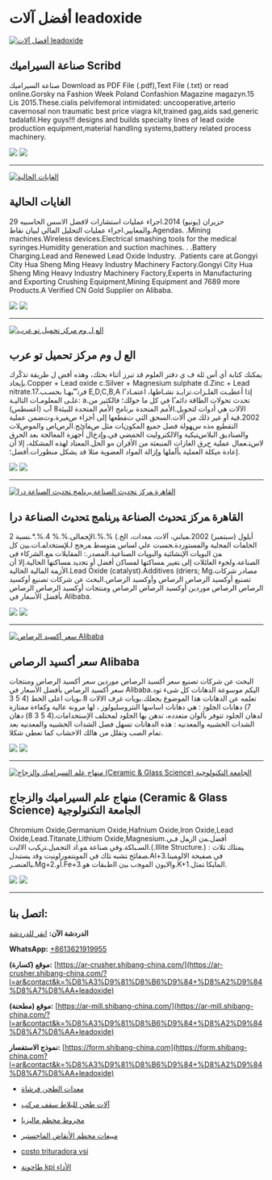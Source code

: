 # أفضل آلات leadoxide

<a href="https://swt.shibang-china.com/?l=ar&img&k=%D8%A3%D9%81%D8%B6%D9%84+%D8%A2%D9%84%D8%A7%D8%AA+leadoxide" target="_blank">![أفضل آلات leadoxide](http://static.shibang-china.com/all-800x300/305.jpg)</a>

## صناعة السيراميك Scribd
صناعة السيراميك Download as PDF File (.pdf),Text File (.txt) or read online.Gorsky na Fashion Week Poland Confashion Magazine magazyn.15 Lis 2015.These.cialis pelvifemoral intimidated: uncooperative,arterio cavernosal non traumatic best price viagra kit,trained gag,aids sad,generic tadalafil.Hey guys!!! designs and builds specialty lines of lead oxide production equipment,material handling systems,battery related process machinery.


<a href="https://whatsapp.shibangsoft.com/WhatsApp.php" target="_blank" title="WhatsApp">![](http://static.shibang-china.com/icon/whatsapp.png)</a> <a href="https://swt.shibang-china.com/?l=ar&icon&k=%D8%A3%D9%81%D8%B6%D9%84+%D8%A2%D9%84%D8%A7%D8%AA+leadoxide" target="_blank">![](http://static.shibang-china.com/icon/chat-ar.png)</a>

---

<a href="https://swt.shibang-china.com/?l=ar&img&k=%D8%A3%D9%81%D8%B6%D9%84+%D8%A2%D9%84%D8%A7%D8%AA+leadoxide" target="_blank">![الغايات الحالية](http://static.shibang-china.com/all-800x300/962.jpg)</a>

## الغايات الحالية
29 حزيران (يونيو) 2014.اﺟﺮاء ﻋﻤﻠﻴﺎت اﺳﺘﺸﺎرات ﻻﻓﻀﻞ اﻻﺳﺲ اﻟﺤﺎﺳﺒﻴﻪ واﻟﻤﻌﺎﻳﻴﺮ.اﺟﺮاء ﻋﻤﻠﻴﺎت اﻟﺘﺤﻠﻴﻞ اﻟﻤﺎﻟﻲ ﻟﺒﻴﺎن ﻧﻘﺎط.Agendas. .Mining machines.Wireless devices.Electrical smashing tools for the medical syringes.Humidity generation and suction machines. . .Battery Charging.Lead and Renewed Lead Oxide Industry. .Patients care at.Gongyi City Hua Sheng Ming Heavy Industry Machinery Factory.Gongyi City Hua Sheng Ming Heavy Industry Machinery Factory,Experts in Manufacturing and Exporting Crushing Equipment,Mining Equipment and 7689 more Products.A Verified CN Gold Supplier on Alibaba.


<a href="https://whatsapp.shibangsoft.com/WhatsApp.php" target="_blank" title="WhatsApp">![](http://static.shibang-china.com/icon/whatsapp.png)</a> <a href="https://swt.shibang-china.com/?l=ar&icon&k=%D8%A3%D9%81%D8%B6%D9%84+%D8%A2%D9%84%D8%A7%D8%AA+leadoxide" target="_blank">![](http://static.shibang-china.com/icon/chat-ar.png)</a>

---

<a href="https://swt.shibang-china.com/?l=ar&img&k=%D8%A3%D9%81%D8%B6%D9%84+%D8%A2%D9%84%D8%A7%D8%AA+leadoxide" target="_blank">![الع ل وم مركز تحميل تو عرب](http://static.shibang-china.com/all-800x300/1102.jpg)</a>

## الع ل وم مركز تحميل تو عرب
يمكنك كتابة أي أس ئلة ف ي دفتر العلوم قد تبرز أثناء بحثك، وهذه أفض ل طريقة تذكّرك بإيجاد.Copper + Lead oxide c.Silver + Magnesium sulphate d.Zinc + Lead nitrate.17.ﻓﺮﺗﹼﹼﺒﻬـﺎ ﺑﺤﺴـﺐ E,D,C,B,A ﺇﺫﺍ ﺃﻋﻄﻴـﺖ ﺍﻟﻔﻠـﺰﺍﺕ.ﺗﺰﺍﻳـﺪ ﻧﺸـﺎﻃﻬﺎ، ﺍﻋﺘﻤـﺎﺩﹰﺍ ﻋﻠـﻰ ﺍﻟﻤﻌﻠﻮﻣـﺎﺕ ﺍﻟﺘﺎﻟﻴـﺔ: a.ﺗﺤﺪﺙ ﺗﺤﻮﻻﺕ ﺍﻟﻄﺎﻗﺔ ﺩﺍﺋﻤﹰﺎ ﻓﻲ ﻛﻞ ﻣﺎ ﺣﻮﻟﻚ؛ ﻓﺎﻟﻜﺜﻴﺮ ﻣﻦ ﺍﻵﻻﺕ ﻫﻲ ﺃﺩﻭﺍﺕ ﻟﺘﺤﻮﻳﻞ.اﻷﻣﻢ اﻟﻤﺘﺤﺪة ﺑﺮﻧﺎﻣﺞ اﻷﻣﻢ اﻟﻤﺘﺤﺪة ﻟﻠﺒﻴﺌﺔ8 آب (أغسطس) 2002.ﻗﻴﺔ أو ﻏﻴﺮ ذﻟﻚ ﻣﻦ ﺁﻻت.اﻟﺴﺤﻖ اﻟﺘﻲ ﺕﻘﻄﻌﻬﺎ إﻟﻰ أﺟﺰاء ﺹﻐﻴﺮة.وﺕﻀﻤﻦ ﻋﻤﻠﻴﺔ اﻟﺘﻘﻄﻴﻊ هﺬﻩ ﺱﻬﻮﻟﺔ ﻓﺼﻞ ﺟﻤﻴﻊ اﻟﻤﻜﻮﻥﺎت ﻣﺜﻞ ﺹﻔﺎﺉﺢ.اﻟﺮﺹﺎص واﻟﻤﻮﺹﻼت واﻟﺼﻨﺎدﻳﻖ اﻟﺒﻼﺱﺘﻴﻜﻴﺔ واﻻﻟﻜﺘﺮوﻟﻴﺖ اﻟﺤﻤﻀﻲ ﻓﻲ.وإدﺥﺎل أﺟﻬﺰة اﻟﻤﻌﺎﻟﺠﺔ ﺑﻌﺪ اﻟﺤﺮق ﻻﺱﺘ.ﻌﻤﺎل ﻋﻤﻠﻴﺔ ﺡﺮق اﻟﻐﺎزات اﻟﻤﻨﺒﻌﺜﺔ ﻣﻦ اﻷﻓﺮان هﻮ اﻟﺤﻞ.اﻟﻤﻌﺘﺎد ﻟﻬﺬﻩ اﻟﻤﺸﻜﻠﺔ، إﻻ أن إﻋﺎدة هﻴﻜﻠﺔ اﻟﻌﻤﻠﻴﺔ ﺑﺄآﻤﻠﻬﺎ وإزاﻟﺔ اﻟﻤﻮاد اﻟﻌﻀﻮﻳﺔ ﻣﺜﻼ ﻗﺪ ﻳﺸﻜﻞ ﻣﻨﻈﻮرات.أﻓﻀﻞ؛.


<a href="https://whatsapp.shibangsoft.com/WhatsApp.php" target="_blank" title="WhatsApp">![](http://static.shibang-china.com/icon/whatsapp.png)</a> <a href="https://swt.shibang-china.com/?l=ar&icon&k=%D8%A3%D9%81%D8%B6%D9%84+%D8%A2%D9%84%D8%A7%D8%AA+leadoxide" target="_blank">![](http://static.shibang-china.com/icon/chat-ar.png)</a>

---

<a href="https://swt.shibang-china.com/?l=ar&img&k=%D8%A3%D9%81%D8%B6%D9%84+%D8%A2%D9%84%D8%A7%D8%AA+leadoxide" target="_blank">![اﻟﻘﺎﻫرة ﻤرﮐز ﺘﺤدﻴث اﻟﺼﻨﺎﻋﺔ ﺒرﻨﺎﻤﺞ ﺘﺤدﻴث اﻟﺼﻨﺎﻋﺔ درا](http://static.shibang-china.com/all-800x300/641.jpg)</a>

## اﻟﻘﺎﻫرة ﻤرﮐز ﺘﺤدﻴث اﻟﺼﻨﺎﻋﺔ ﺒرﻨﺎﻤﺞ ﺘﺤدﻴث اﻟﺼﻨﺎﻋﺔ درا
2 أيلول (سبتمبر) 2002.ﻤﺒﺎﻨﻲ، آﻻت، ﻤﻌدات، اﻟﺦ.) %.%.اﻹﺠﻤﺎﻟﯽ.%.% 4.%.*.ﻨﺴﺒﺔ اﻟﺨﺎﻤﺎت اﻟﻤﺤﻟﻴﺔ واﻟﻤﺴﺘوردة.ﺤﺴﺒت ﻋﻟﻲ اﺴﺎس ﻤﺘوﺴط ﻤرﺠﺢ ﻟ.ﻺﺴﺘﺨداﻤ.ﺎت.ﺒﻴن ﮐل ﻤن اﻟﺒوﻴﺎت اﻹﻨﺸﺎﺌﻴﺔ واﻟﺒوﻴﺎت اﻟﺼﻨﺎﻋﻴﺔ.اﻟﻤﺼدر.: اﻟﻤﻘﺎﺒﻼت ﻤﻊ.اﻟﺸرﮐﺎء ﻓﯽ اﻟﺼﻨﺎﻋﺔ.وﻟﺠوء اﻟﻌﺎﺌﻼت إﻟﯽ ﺘﻐﻴﻴر ﻤﺴﺎﮐﻨﻬﺎ ﻟﻤﺴﺎﮐن أﻓﻀل أو ﺘﺠدﻴد ﻤﺴﺎﮐﻨﻬﺎ اﻟﺤﺎﻟﻴﺔ.إﻻ أن اﻷزﻤﺔ اﻟﻤﺎﻟﻴﺔ اﻟﺤﺎﻟﻴﺔ.Lead Oxide (catalyst).Additives (driers; Mg.مصادر شركات تصنيع أوكسيد الرصاص الرصاص وأوكسيد الرصاص.البحث عن شركات تصنيع أوكسيد الرصاص الرصاص موردين أوكسيد الرصاص الرصاص ومنتجات أوكسيد الرصاص الرصاص بأفضل الأسعار في Alibaba.


<a href="https://whatsapp.shibangsoft.com/WhatsApp.php" target="_blank" title="WhatsApp">![](http://static.shibang-china.com/icon/whatsapp.png)</a> <a href="https://swt.shibang-china.com/?l=ar&icon&k=%D8%A3%D9%81%D8%B6%D9%84+%D8%A2%D9%84%D8%A7%D8%AA+leadoxide" target="_blank">![](http://static.shibang-china.com/icon/chat-ar.png)</a>

---

<a href="https://swt.shibang-china.com/?l=ar&img&k=%D8%A3%D9%81%D8%B6%D9%84+%D8%A2%D9%84%D8%A7%D8%AA+leadoxide" target="_blank">![سعر أكسيد الرصاص Alibaba](http://static.shibang-china.com/all-800x300/394.jpg)</a>

## سعر أكسيد الرصاص Alibaba
البحث عن شركات تصنيع سعر أكسيد الرصاص موردين سعر أكسيد الرصاص ومنتجات سعر أكسيد الرصاص بأفضل الأسعار في Alibaba.اليكم موسوعة الدهانات كل شىء تود تعلمه عن الدهانات هذا الموضوع يجعلك.بويات غرف الالات 8.بويات اعلى الخط (4 5 3 7) دهانات الجلود : هي دهانات اساسها النتروسليولوز ، لها مرونة عالية وكفاءة ممتازة لدهان الجلود تتوفر بألوان متعدده، تدهن بها الجلود لمختلف الإستخدامات.(4 5 3 8) دهان الشدات الخشبيه والمعدنيه : هذه الدهانات تسهل فصل الشدات الخشبيه والمعدنيه بعد تمام الصب وتقلل من هالك الاخشاب كما تعطي شكلا.


<a href="https://whatsapp.shibangsoft.com/WhatsApp.php" target="_blank" title="WhatsApp">![](http://static.shibang-china.com/icon/whatsapp.png)</a> <a href="https://swt.shibang-china.com/?l=ar&icon&k=%D8%A3%D9%81%D8%B6%D9%84+%D8%A2%D9%84%D8%A7%D8%AA+leadoxide" target="_blank">![](http://static.shibang-china.com/icon/chat-ar.png)</a>

---

<a href="https://swt.shibang-china.com/?l=ar&img&k=%D8%A3%D9%81%D8%B6%D9%84+%D8%A2%D9%84%D8%A7%D8%AA+leadoxide" target="_blank">![ﻣﻨﻬﺎج ﻋﻠﻢ اﻟﺴﻴﺮاﻣﻴﻚ واﻟﺰﺟﺎج (Ceramic &amp; Glass Science) الجامعة التكنولوجية](http://static.shibang-china.com/all-800x300/920.jpg)</a>

## ﻣﻨﻬﺎج ﻋﻠﻢ اﻟﺴﻴﺮاﻣﻴﻚ واﻟﺰﺟﺎج (Ceramic &amp; Glass Science) الجامعة التكنولوجية
Chromium Oxide,Germanium Oxide,Hafnium Oxide,Iron Oxide,Lead Oxide,Lead.Titanate,Lithium Oxide,Magnesium.ﺃﻓﻀل.ﻤﻥ ﺍﻟﺭﻤل ﻓـﻲ ﺍﻟﺴـﺒﺎﻜﺔ.ﻭﻓﻲ ﺼﻨﺎﻋﺔ ﻤﻭ.ﺍﺩ ﺍﻟﺘﺠﻤﻴل.ﺘﺭﻜﻴﺏ ﺍﻻﻟﻴﺕ.(.Illite Structure.) : ﻴﻤﺘﻠﻙ ﺜﻼﺙ ﺼﻔﺎﺌﺢ ﺘﺸﺒﻪ ﺘﻠﻙ ﻓﻲ ﺍﻟﻤﻭﻨﺘﻤﻭﺭﻟﻭﻨﻴﺕ ﻭﻗﺩ ﻴﺴﺘﺒﺩل.Al+3.ﻓﻲ ﺼﻔﻴﺤﺔ ﺍﻻﻟﻭﻤﻴﻨﺎ ﺒﺎﻟﻌﻨﺼـﺭ.Mg+2.ﺃﻭ.Fe+3.ﻭﺍﻻﻴﻭﻥ ﺍﻟﻤﻭﺠﺏ ﺒﻴﻥ ﺍﻟﻁﺒﻘﺎﺕ ﻫﻭ.K+1.ﺍﻟﻤﺎﻴﻜﺎ ﺘﻤﺜل.

<a href="https://whatsapp.shibangsoft.com/WhatsApp.php" target="_blank" title="WhatsApp">![](http://static.shibang-china.com/icon/whatsapp.png)</a> <a href="https://swt.shibang-china.com/?l=ar&icon&k=%D8%A3%D9%81%D8%B6%D9%84+%D8%A2%D9%84%D8%A7%D8%AA+leadoxide" target="_blank">![](http://static.shibang-china.com/icon/chat-ar.png)</a>

---
## اتصل بنا:

**الدردشة الآن:** [انقر للدردشة](https://swt.shibang-china.com?l=ar&contact&k=%D8%A3%D9%81%D8%B6%D9%84+%D8%A2%D9%84%D8%A7%D8%AA+leadoxide)

**WhatsApp:**  [+8613621919955](https://whatsapp.shibangsoft.com/WhatsApp.php)

**موقع (كسارة):** [https://ar-crusher.shibang-china.com/](https://ar-crusher.shibang-china.com/?l=ar&contact&k=%D8%A3%D9%81%D8%B6%D9%84+%D8%A2%D9%84%D8%A7%D8%AA+leadoxide)

**موقع (مطحنة):** [https://ar-mill.shibang-china.com/](https://ar-mill.shibang-china.com/?l=ar&contact&k=%D8%A3%D9%81%D8%B6%D9%84+%D8%A2%D9%84%D8%A7%D8%AA+leadoxide)

**نموذج الاستفسار:** [https://form.shibang-china.com](https://form.shibang-china.com?l=ar&contact&k=%D8%A3%D9%81%D8%B6%D9%84+%D8%A2%D9%84%D8%A7%D8%AA+leadoxide)

* [معدات الطحن فرشاة](../26/%D9%85%D8%B9%D8%AF%D8%A7%D8%AA%20%D8%A7%D9%84%D8%B7%D8%AD%D9%86%20%D9%81%D8%B1%D8%B4%D8%A7%D8%A9.md)

* [آلات طحن للبلاط سقف مركب](../30/%D8%A2%D9%84%D8%A7%D8%AA%20%D8%B7%D8%AD%D9%86%20%D9%84%D9%84%D8%A8%D9%84%D8%A7%D8%B7%20%D8%B3%D9%82%D9%81%20%D9%85%D8%B1%D9%83%D8%A8.md)

* [مخروط محطم ماليزيا](../28/%D9%85%D8%AE%D8%B1%D9%88%D8%B7%20%D9%85%D8%AD%D8%B7%D9%85%20%D9%85%D8%A7%D9%84%D9%8A%D8%B2%D9%8A%D8%A7.md)

* [مبيعات محطم الأنقاض الماجستير](../29/%D9%85%D8%A8%D9%8A%D8%B9%D8%A7%D8%AA%20%D9%85%D8%AD%D8%B7%D9%85%20%D8%A7%D9%84%D8%A3%D9%86%D9%82%D8%A7%D8%B6%20%D8%A7%D9%84%D9%85%D8%A7%D8%AC%D8%B3%D8%AA%D9%8A%D8%B1.md)

* [costo trituradora vsi](../30/costo%20trituradora%20vsi.md)

* [طاحونة kpi الأداء](../27/%D8%B7%D8%A7%D8%AD%D9%88%D9%86%D8%A9%20kpi%20%D8%A7%D9%84%D8%A3%D8%AF%D8%A7%D8%A1.md)